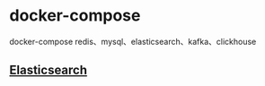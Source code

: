 # docker-compose
docker-compose redis、mysql、elasticsearch、kafka、clickhouse

## [Elasticsearch](./elasticsearch)

